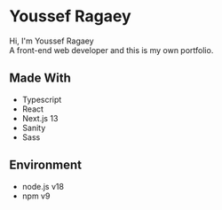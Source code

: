 # Youssef Ragaey

Hi, I'm Youssef Ragaey  
A front-end web developer and this is my own portfolio.

## Made With

- Typescript
- React
- Next.js 13
- Sanity
- Sass

## Environment

- node.js v18
- npm v9
